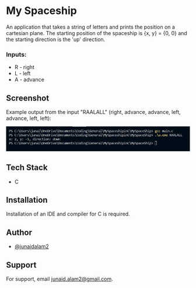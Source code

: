 # My Spaceship
An application that takes a string of letters and prints the position on a cartesian plane. The starting position of the spaceship is {x, y} = {0, 0} and the starting direction is the 'up' direction. 

### Inputs:
* R - right
* L - left
* A - advance


## Screenshot
Example output from the input "RAALALL" (right, advance, advance, left, advance, left, left):

![Screenshot](https://github.com/junaidalam2/MySpaceship/blob/main/screenshot.jpg?raw=true)


## Tech Stack

* C


## Installation
Installation of an IDE and compiler for C is required. 

## Author

- [@junaidalam2](https://github.com/junaidalam2)


## Support

For support, email junaid.alam2@gmail.com.
